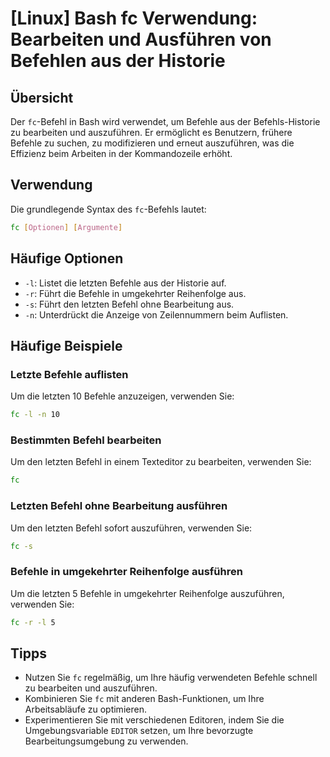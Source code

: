 # [Linux] Bash fc Verwendung: Bearbeiten und Ausführen von Befehlen aus der Historie

## Übersicht
Der `fc`-Befehl in Bash wird verwendet, um Befehle aus der Befehls-Historie zu bearbeiten und auszuführen. Er ermöglicht es Benutzern, frühere Befehle zu suchen, zu modifizieren und erneut auszuführen, was die Effizienz beim Arbeiten in der Kommandozeile erhöht.

## Verwendung
Die grundlegende Syntax des `fc`-Befehls lautet:

```bash
fc [Optionen] [Argumente]
```

## Häufige Optionen
- `-l`: Listet die letzten Befehle aus der Historie auf.
- `-r`: Führt die Befehle in umgekehrter Reihenfolge aus.
- `-s`: Führt den letzten Befehl ohne Bearbeitung aus.
- `-n`: Unterdrückt die Anzeige von Zeilennummern beim Auflisten.

## Häufige Beispiele

### Letzte Befehle auflisten
Um die letzten 10 Befehle anzuzeigen, verwenden Sie:

```bash
fc -l -n 10
```

### Bestimmten Befehl bearbeiten
Um den letzten Befehl in einem Texteditor zu bearbeiten, verwenden Sie:

```bash
fc
```

### Letzten Befehl ohne Bearbeitung ausführen
Um den letzten Befehl sofort auszuführen, verwenden Sie:

```bash
fc -s
```

### Befehle in umgekehrter Reihenfolge ausführen
Um die letzten 5 Befehle in umgekehrter Reihenfolge auszuführen, verwenden Sie:

```bash
fc -r -l 5
```

## Tipps
- Nutzen Sie `fc` regelmäßig, um Ihre häufig verwendeten Befehle schnell zu bearbeiten und auszuführen.
- Kombinieren Sie `fc` mit anderen Bash-Funktionen, um Ihre Arbeitsabläufe zu optimieren.
- Experimentieren Sie mit verschiedenen Editoren, indem Sie die Umgebungsvariable `EDITOR` setzen, um Ihre bevorzugte Bearbeitungsumgebung zu verwenden.
